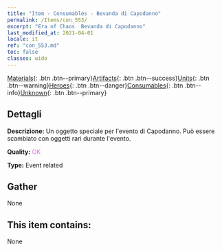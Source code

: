 ```yaml
---
title: "Item - Consumables - Bevanda di Capodanno"
permalink: /Items/con_553/
excerpt: "Era of Chaos  Bevanda di Capodanno"
last_modified_at: 2021-04-01
locale: it
ref: "con_553.md"
toc: false
classes: wide
---
```

 [Materials](/it/Items/){: .btn .btn--primary}[Artifacts](/it/Items/Artifacts/){: .btn .btn--success}[Units](/it/Items/Units/){: .btn .btn--warning}[Heroes](/it/Items/Heroes/){: .btn .btn--danger}[Consumables](/it/Items/Consumables/){: .btn .btn--info}[Unknown](/it/Items/Unknown/){: .btn .btn--primary}

## Dettagli
 **Descrizione:** Un oggetto speciale per l'evento di Capodanno. Può essere scambiato con oggetti rari durante l'evento.

 **Quality:** <span style="color: #DA70D6">OK</span>

 **Type:** Event related

## Gather

  None

## This item contains:

  None

